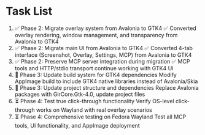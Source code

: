 # Task List

1. ✅ Phase 2: Migrate overlay system from Avalonia to GTK4
✅ Converted overlay rendering, window management, and transparency from Avalonia to GTK4
2. ✅ Phase 2: Migrate main UI from Avalonia to GTK4
✅ Converted 4-tab interface (Screenshot, Overlay, Settings, MCP) from Avalonia to GTK4
3. ✅ Phase 2: Preserve MCP server integration during migration
✅ MCP tools and HTTP/stdio transport continue working with GTK4 UI
4. 🔄 Phase 3: Update build system for GTK4 dependencies
Modify AppImage build to include GTK4 native libraries instead of Avalonia/Skia
5. 🔄 Phase 3: Update project structure and dependencies
Replace Avalonia packages with GirCore.Gtk-4.0, update project files
6. ⏳ Phase 4: Test true click-through functionality
Verify OS-level click-through works on Wayland with real overlay scenarios
7. ⏳ Phase 4: Comprehensive testing on Fedora Wayland
Test all MCP tools, UI functionality, and AppImage deployment

